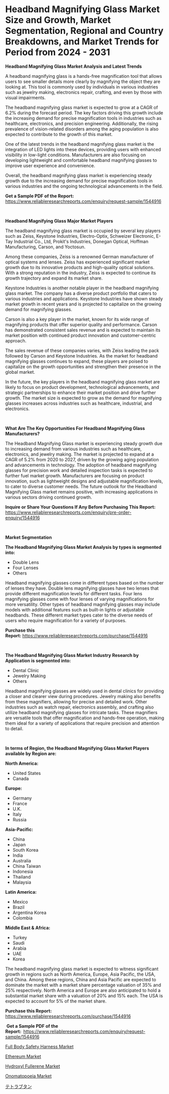 <p><h1>Headband Magnifying Glass Market Size and Growth, Market Segmentation, Regional and Country Breakdowns, and Market Trends for Period from 2024 -  2031</h1></p><p><strong>Headband Magnifying Glass Market Analysis and Latest Trends</strong></p>
<p><p>A headband magnifying glass is a hands-free magnification tool that allows users to see smaller details more clearly by magnifying the object they are looking at. This tool is commonly used by individuals in various industries such as jewelry making, electronics repair, crafting, and even by those with visual impairments.</p><p>The headband magnifying glass market is expected to grow at a CAGR of 6.2% during the forecast period. The key factors driving this growth include the increasing demand for precise magnification tools in industries such as healthcare, electronics, and precision engineering. Additionally, the rising prevalence of vision-related disorders among the aging population is also expected to contribute to the growth of this market.</p><p>One of the latest trends in the headband magnifying glass market is the integration of LED lights into these devices, providing users with enhanced visibility in low-light conditions. Manufacturers are also focusing on developing lightweight and comfortable headband magnifying glasses to improve user experience and convenience.</p><p>Overall, the headband magnifying glass market is experiencing steady growth due to the increasing demand for precise magnification tools in various industries and the ongoing technological advancements in the field.</p></p>
<p><strong>Get a Sample PDF of the Report:&nbsp;</strong> <a href="https://www.reliableresearchreports.com/enquiry/request-sample/1544916">https://www.reliableresearchreports.com/enquiry/request-sample/1544916</a></p>
<p>&nbsp;</p>
<p><strong>Headband Magnifying Glass Major Market Players</strong></p>
<p><p>The headband magnifying glass market is occupied by several key players such as Zeiss, Keystone Industries, Electro-Optix, Schweizer Electronic, E-Tay Industrial Co., Ltd, Prokit's Industries, Donegan Optical, Hoffman Manufacturing, Carson, and Yoctosun.</p><p>Among these companies, Zeiss is a renowned German manufacturer of optical systems and lenses. Zeiss has experienced significant market growth due to its innovative products and high-quality optical solutions. With a strong reputation in the industry, Zeiss is expected to continue its growth trajectory and expand its market share.</p><p>Keystone Industries is another notable player in the headband magnifying glass market. The company has a diverse product portfolio that caters to various industries and applications. Keystone Industries have shown steady market growth in recent years and is projected to capitalize on the growing demand for magnifying glasses.</p><p>Carson is also a key player in the market, known for its wide range of magnifying products that offer superior quality and performance. Carson has demonstrated consistent sales revenue and is expected to maintain its market position with continued product innovation and customer-centric approach.</p><p>The sales revenue of these companies varies, with Zeiss leading the pack followed by Carson and Keystone Industries. As the market for headband magnifying glasses continues to expand, these players are poised to capitalize on the growth opportunities and strengthen their presence in the global market.</p><p>In the future, the key players in the headband magnifying glass market are likely to focus on product development, technological advancements, and strategic partnerships to enhance their market position and drive further growth. The market size is expected to grow as the demand for magnifying glasses increases across industries such as healthcare, industrial, and electronics.</p></p>
<p>&nbsp;</p>
<p><strong>What Are The Key Opportunities For Headband Magnifying Glass Manufacturers?</strong></p>
<p><p>The Headband Magnifying Glass market is experiencing steady growth due to increasing demand from various industries such as healthcare, electronics, and jewelry making. The market is projected to expand at a CAGR of 5.2% from 2020 to 2027, driven by the growing aging population and advancements in technology. The adoption of headband magnifying glasses for precision work and detailed inspection tasks is expected to further fuel market growth. Manufacturers are focusing on product innovation, such as lightweight designs and adjustable magnification levels, to cater to diverse customer needs. The future outlook for the Headband Magnifying Glass market remains positive, with increasing applications in various sectors driving continued growth.</p></p>
<p><strong>Inquire or Share Your Questions If Any Before Purchasing This Report:</strong> <a href="https://www.reliableresearchreports.com/enquiry/pre-order-enquiry/1544916">https://www.reliableresearchreports.com/enquiry/pre-order-enquiry/1544916</a></p>
<p>&nbsp;</p>
<p><strong>Market Segmentation</strong></p>
<p><strong>The Headband Magnifying Glass Market Analysis by types is segmented into:</strong></p>
<p><ul><li>Double Lens</li><li>Four Lenses</li><li>Others</li></ul></p>
<p><p>Headband magnifying glasses come in different types based on the number of lenses they have. Double lens magnifying glasses have two lenses that provide different magnification levels for different tasks. Four lens magnifying glasses come with four lenses of varying magnifications for more versatility. Other types of headband magnifying glasses may include models with additional features such as built-in lights or adjustable headbands. These different market types cater to the diverse needs of users who require magnification for a variety of purposes.</p></p>
<p><strong>Purchase this Report:&nbsp;</strong><a href="https://www.reliableresearchreports.com/purchase/1544916">https://www.reliableresearchreports.com/purchase/1544916</a></p>
<p>&nbsp;</p>
<p><strong>The Headband Magnifying Glass Market Industry Research by Application is segmented into:</strong></p>
<p><ul><li>Dental Clinic</li><li>Jewelry Making</li><li>Others</li></ul></p>
<p><p>Headband magnifying glasses are widely used in dental clinics for providing a closer and clearer view during procedures. Jewelry making also benefits from these magnifiers, allowing for precise and detailed work. Other industries such as watch repair, electronics assembly, and crafting also utilize headband magnifying glasses for intricate tasks. These magnifiers are versatile tools that offer magnification and hands-free operation, making them ideal for a variety of applications that require precision and attention to detail.</p></p>
<p>&nbsp;</p>
<p><strong>In terms of Region, the Headband Magnifying Glass Market Players available by Region are:</strong></p>
<p>
    <p> <strong> North America: </strong>
        <ul>
            <li>United States</li>
            <li>Canada</li>
        </ul>
        </p> 
    <p> <strong> Europe: </strong>
        <ul>
            <li>Germany</li>
            <li>France</li>
            <li>U.K.</li>
            <li>Italy</li>
            <li>Russia</li>
        </ul>
        </p> 
    <p> <strong> Asia-Pacific: </strong>
        <ul>
            <li>China</li>
            <li>Japan</li>
            <li>South Korea</li>
            <li>India</li>
            <li>Australia</li>
            <li>China Taiwan</li>
            <li>Indonesia</li>
            <li>Thailand</li>
            <li>Malaysia</li>
        </ul>
        </p> 
    <p> <strong> Latin America: </strong>
        <ul>
            <li>Mexico</li>
            <li>Brazil</li>
            <li>Argentina Korea</li>
            <li>Colombia</li>
        </ul>
        </p> 
    <p> <strong> Middle East & Africa: </strong>
        <ul>
            <li>Turkey</li>
            <li>Saudi</li>
            <li>Arabia</li>
            <li>UAE</li>
            <li>Korea</li>
        </ul>
    </p>
    </p>
<p><p>The headband magnifying glass market is expected to witness significant growth in regions such as North America, Europe, Asia Pacific, the USA, and China. Among these regions, China and Asia Pacific are expected to dominate the market with a market share percentage valuation of 35% and 25% respectively. North America and Europe are also anticipated to hold a substantial market share with a valuation of 20% and 15% each. The USA is expected to account for 5% of the market share.</p></p>
<p><strong>Purchase this Report: </strong><a href="https://www.reliableresearchreports.com/purchase/1544916">https://www.reliableresearchreports.com/purchase/1544916</a></p>
<p>&nbsp;<strong>Get a Sample PDF of the Report:&nbsp;&nbsp;</strong><a href="https://www.reliableresearchreports.com/enquiry/request-sample/1544916">https://www.reliableresearchreports.com/enquiry/request-sample/1544916</a></p>
<p><strong></strong></p>
<p><p><a href="https://github.com/guneycigdem35/Market-Research-Report-List-2/blob/main/full-body-safety-harness-market.md">Full Body Safety Harness Market</a></p><p><a href="https://issuu.com/reportprime-2/docs/ethereum-market-size-2030.pptx">Ethereum Market</a></p><p><a href="https://issuu.com/reportprime-2/docs/hydroxyl-fullerene-market-size-2030.pptx">Hydroxyl Fullerene Market</a></p><p><a href="https://github.com/biheemgalvinlouises6hokrh3h/Market-Research-Report-List-1/blob/main/onomatopoeia-market.md">Onomatopoeia Market</a></p><p><a href="https://github.com/ihabdkwlxs948/Market-Research-Report-List-1/blob/main/87556303606.md">テトラブタン</a></p></p>